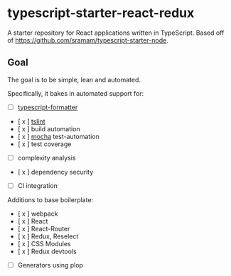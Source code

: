 # typescript-starter-react-redux

A starter repository for React applications written in TypeScript.
Based off of https://github.com/sramam/typescript-starter-node.

## Goal
The goal is to be simple, lean and automated.

Specifically, it bakes in automated support for:
- [   ] [typescript-formatter](https://github.com/vvakame/typescript-formatter)
- [ x ] [tslint](https://github.com/palantir/tslint)
- [ x ] build automation
- [ x ] [mocha](https://mochajs.org/) test-automation
- [ x ] test coverage
- [   ] complexity analysis
- [ x ] dependency security
- [   ] CI integration

Additions to base boilerplate:
- [ x ] webpack
- [ x ] React
- [ x ] React-Router
- [ x ] Redux, Reselect
- [ x ] CSS Modules
- [ x ] Redux devtools
- [   ] Generators using plop
